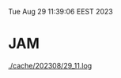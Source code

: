Tue Aug 29 11:39:06 EEST 2023
# JAM
<a href='./cache/202308/29_11.log'>./cache/202308/29_11.log</a>
